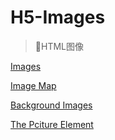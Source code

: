 # H5-Images

> 📌HTML图像

[Images](Images/Images.md "Images")

[Image Map](<Image Map/Image Map.md> "Image Map")

[Background Images](<Background Images/Background Images.md> "Background Images")

[The Pciture Element](<The Pciture Element/The Pciture Element.md> "The Pciture Element")
